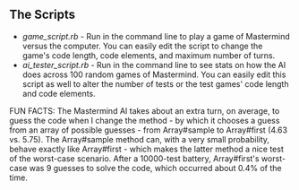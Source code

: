 ## The Scripts

- *game_script.rb* - Run in the command line to play a game of Mastermind versus the computer. You can easily edit the script to change the game's code length, code elements, and maximum number of turns. 
- *ai_tester_script.rb* - Run in the command line to see stats on how the AI does across 100 random games of Mastermind. You can easily edit this script as well to alter the number of tests or the test games' code length and code elements. 

FUN FACTS: The Mastermind AI takes about an extra turn, on average, to guess the code when I change the method - by which it chooses a guess from an array of possible guesses - from Array#sample to Array#first (4.63 vs. 5.75). The Array#sample method can, with a very small probability, behave exactly like Array#first - which makes the latter method a nice test of the worst-case scenario. After a 10000-test battery, Array#first's worst-case was 9 guesses to solve the code, which occurred about 0.4% of the time. 